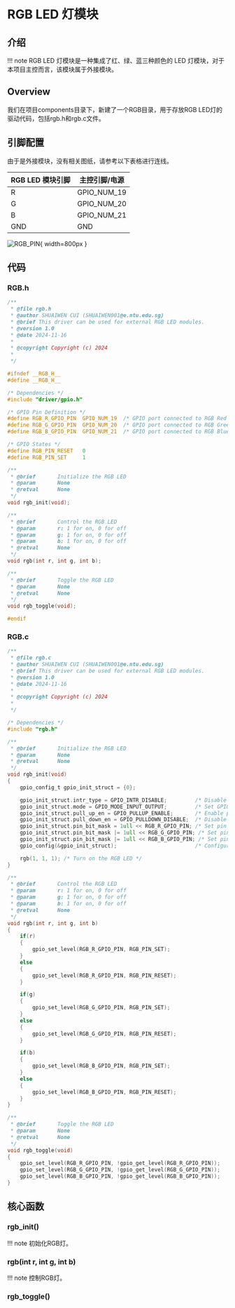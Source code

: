 # RGB LED 灯模块

## 介绍

!!! note
    RGB LED 灯模块是一种集成了红、绿、蓝三种颜色的 LED 灯模块，对于本项目主控而言，该模块属于外接模块。

## Overview

我们在项目components目录下，新建了一个RGB目录，用于存放RGB LED灯的驱动代码，包括rgb.h和rgb.c文件。

## 引脚配置

由于是外接模块，没有相关图纸，请参考以下表格进行连线。

| RGB LED 模块引脚   | 主控引脚/电源      |
| ----------------- | ------------------|
| R                 | GPIO_NUM_19       |
| G                 | GPIO_NUM_20       |
| B                 | GPIO_NUM_21       |
| GND               | GND               |

![RGB_PIN](RGB_PIN.png){ width=800px }

## 代码

### RGB.h
    
```c
/**
 * @file rgb.h
 * @author SHUAIWEN CUI (SHUAIWEN001@e.ntu.edu.sg)
 * @brief This driver can be used for external RGB LED modules.
 * @version 1.0
 * @date 2024-11-16
 * 
 * @copyright Copyright (c) 2024
 * 
 */

#ifndef __RGB_H__
#define __RGB_H__

/* Dependencies */
#include "driver/gpio.h"

/* GPIO Pin Definition */
#define RGB_R_GPIO_PIN  GPIO_NUM_19  /* GPIO port connected to RGB Red */
#define RGB_G_GPIO_PIN  GPIO_NUM_20  /* GPIO port connected to RGB Green */
#define RGB_B_GPIO_PIN  GPIO_NUM_21  /* GPIO port connected to RGB Blue */

/* GPIO States */
#define RGB_PIN_RESET   0
#define RGB_PIN_SET     1

/**
 * @brief       Initialize the RGB LED
 * @param       None
 * @retval      None
 */
void rgb_init(void);

/**
 * @brief       Control the RGB LED
 * @param       r: 1 for on, 0 for off
 * @param       g: 1 for on, 0 for off
 * @param       b: 1 for on, 0 for off
 * @retval      None
 */
void rgb(int r, int g, int b);

/**
 * @brief       Toggle the RGB LED
 * @param       None
 * @retval      None
 */
void rgb_toggle(void);

#endif
```

### RGB.c

```c
/**
 * @file rgb.c
 * @author SHUAIWEN CUI (SHUAIWEN001@e.ntu.edu.sg)
 * @brief This driver can be used for external RGB LED modules.
 * @version 1.0
 * @date 2024-11-16
 * 
 * @copyright Copyright (c) 2024
 * 
 */

/* Dependencies */
#include "rgb.h"

/**
 * @brief       Initialize the RGB LED
 * @param       None
 * @retval      None
 */
void rgb_init(void)
{
    gpio_config_t gpio_init_struct = {0};

    gpio_init_struct.intr_type = GPIO_INTR_DISABLE;         /* Disable GPIO interrupt */
    gpio_init_struct.mode = GPIO_MODE_INPUT_OUTPUT;         /* Set GPIO mode to input-output */
    gpio_init_struct.pull_up_en = GPIO_PULLUP_ENABLE;       /* Enable pull-up resistor */
    gpio_init_struct.pull_down_en = GPIO_PULLDOWN_DISABLE;  /* Disable pull-down resistor */
    gpio_init_struct.pin_bit_mask = 1ull << RGB_R_GPIO_PIN; /* Set pin bit mask for the configured pin */
    gpio_init_struct.pin_bit_mask |= 1ull << RGB_G_GPIO_PIN; /* Set pin bit mask for the configured pin */
    gpio_init_struct.pin_bit_mask |= 1ull << RGB_B_GPIO_PIN; /* Set pin bit mask for the configured pin */
    gpio_config(&gpio_init_struct);                         /* Configure GPIO */

    rgb(1, 1, 1); /* Turn on the RGB LED */
}

/**
 * @brief       Control the RGB LED
 * @param       r: 1 for on, 0 for off
 * @param       g: 1 for on, 0 for off
 * @param       b: 1 for on, 0 for off
 * @retval      None
 */
void rgb(int r, int g, int b)
{
    if(r)
    {
        gpio_set_level(RGB_R_GPIO_PIN, RGB_PIN_SET);
    }
    else
    {
        gpio_set_level(RGB_R_GPIO_PIN, RGB_PIN_RESET);
    }

    if(g)
    {
        gpio_set_level(RGB_G_GPIO_PIN, RGB_PIN_SET);
    }
    else
    {
        gpio_set_level(RGB_G_GPIO_PIN, RGB_PIN_RESET);
    }

    if(b)
    {
        gpio_set_level(RGB_B_GPIO_PIN, RGB_PIN_SET);
    }
    else
    {
        gpio_set_level(RGB_B_GPIO_PIN, RGB_PIN_RESET);
    }
}

/**
 * @brief       Toggle the RGB LED
 * @param       None
 * @retval      None
 */
void rgb_toggle(void)
{
    gpio_set_level(RGB_R_GPIO_PIN, !gpio_get_level(RGB_R_GPIO_PIN));
    gpio_set_level(RGB_G_GPIO_PIN, !gpio_get_level(RGB_G_GPIO_PIN));
    gpio_set_level(RGB_B_GPIO_PIN, !gpio_get_level(RGB_B_GPIO_PIN));
}
```

## 核心函数

### rgb_init()

!!! note
    初始化RGB灯。

### rgb(int r, int g, int b)

!!! note
    控制RGB灯。

### rgb_toggle()